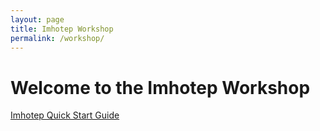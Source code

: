 ```yaml
---
layout: page
title: Imhotep Workshop
permalink: /workshop/
---
```


# Welcome to the Imhotep Workshop

[Imhotep Quick Start Guide](imhotep/docs/quick-start)
